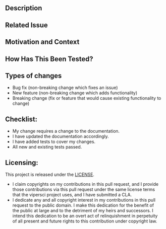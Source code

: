 <!--- Provide a general summary of your changes in the Title above -->

## Description
<!--- Describe your changes in detail -->

## Related Issue
<!--- If suggesting a new feature or change, please discuss it in an issue first -->
<!--- If fixing a bug, there should be an issue describing it with steps to reproduce -->
<!--- Please link to the issue here: -->

## Motivation and Context
<!--- Why is this change required? What problem does it solve? -->
<!--- If it fixes an open issue, please link to the issue here. -->

## How Has This Been Tested?
<!--- Please describe in detail how you tested your changes. -->
<!--- Include details of your testing environment, and the tests you ran to -->
<!--- see how your change affects other areas of the code, etc. -->
<!--- If any of the tests below were *not* run, please delete the line -->

## Types of changes
<!--- What types of changes does your code introduce? Remove lines that do not apply: -->
- Bug fix (non-breaking change which fixes an issue)
- New feature (non-breaking change which adds functionality)
- Breaking change (fix or feature that would cause existing functionality to change)

## Checklist:
<!--- Go over all the following points, and remove lines that do not apply. -->
<!--- If you're unsure about any of these, don't hesitate to ask. We're here to help! -->
- My change requires a change to the documentation.
- I have updated the documentation accordingly.
- I have added tests to cover my changes.
- All new and existing tests passed.

## Licensing:

This project is released under the [LICENSE](https://github.com/NeoGeographyToolkit/vipersci/blob/master/LICENSE).

<!-- Remove the statement that does not apply. -->
- I claim copyrights on my contributions in this pull request, and I provide those contributions via this pull request under the same license terms that the vipersci project uses, and I have submitted a CLA.
- I dedicate any and all copyright interest in my contributions in this pull request to the public domain.  I make this dedication for the benefit of the public at large and to the detriment of my heirs and successors. I intend this dedication to be an overt act of relinquishment in perpetuity of all present and future rights to this contribution under copyright law.

<!-- No matter how you contributed, please make sure you add your name to the
[AUTHORS](https://github.com/NeoGeographyToolkit/vipersci/blob/master/AUTHORS.rst) file, if you haven't already. -->

<!-- Thanks for contributing to vipersci! -->
